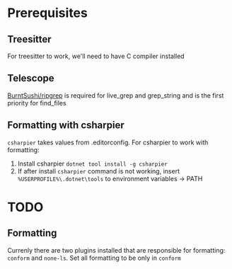 # Prerequisites

## Treesitter

For treesitter to work, we'll need to have C compiler installed

## Telescope

[BurntSushi/ripgrep](https://github.com/BurntSushi/ripgrep) is required for live_grep and grep_string and is the first priority for find_files

## Formatting with csharpier

`csharpier` takes values from .editorconfig.
For csharpier to work with formatting:

1. Install csharpier `dotnet tool install -g csharpier`
2. If after install `csharpier` command is not working, insert `%USERPROFILE%\.dotnet\tools` to environment variables -> PATH

# TODO

## Formatting

Currenly there are two plugins installed that are responsible for formatting: `conform` and `none-ls`.
Set all formatting to be only in `conform`

